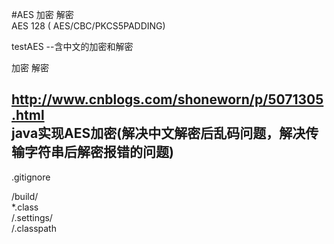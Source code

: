 #AES 加密 解密  
AES 128 ( AES/CBC/PKCS5PADDING)  
  
testAES --含中文的加密和解密  

加密 解密   
 
 http://www.cnblogs.com/shoneworn/p/5071305.html  
java实现AES加密(解决中文解密后乱码问题，解决传输字符串后解密报错的问题)  
-----------------------------------  
  
.gitignore 
  
/build/  
*.class  
/.settings/  
/.classpath  
  
